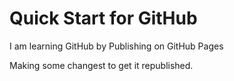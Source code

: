 # Quick Start for GitHub

I am learning GitHub by Publishing on GitHub Pages

Making some changest to get it republished. 
